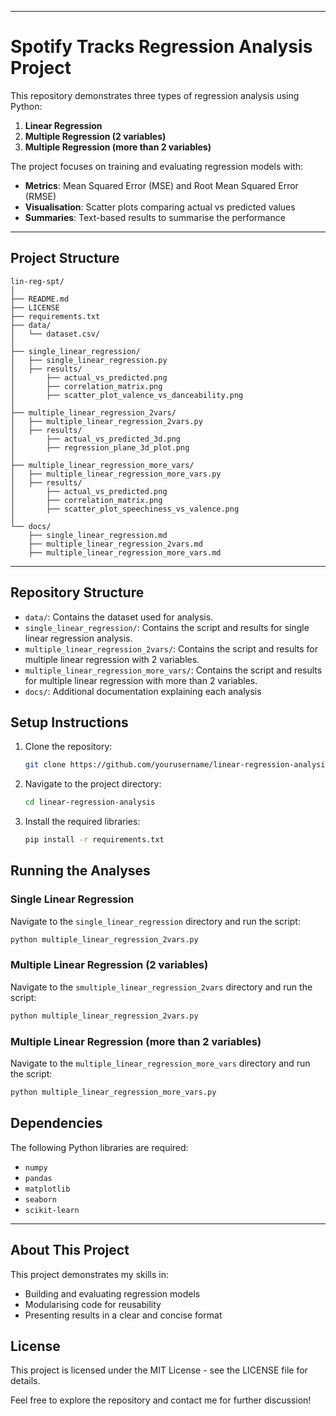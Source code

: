 

---

# **Spotify Tracks Regression Analysis Project**

This repository demonstrates three types of regression analysis using Python:
1. **Linear Regression**
2. **Multiple Regression (2 variables)**
3. **Multiple Regression (more than 2 variables)**

The project focuses on training and evaluating regression models with:
- **Metrics**: Mean Squared Error (MSE) and Root Mean Squared Error (RMSE)
- **Visualisation**: Scatter plots comparing actual vs predicted values
- **Summaries**: Text-based results to summarise the performance

---

## **Project Structure**

```
lin-reg-spt/
│
├── README.md                      
├── LICENSE                      
├── requirements.txt            
├── data/                         
│   └── dataset.csv/                       
│ 
├── single_linear_regression/ 
│   ├── single_linear_regression.py
│   ├── results/
│       ├── actual_vs_predicted.png
│       ├── correlation_matrix.png 
│       ├── scatter_plot_valence_vs_danceability.png
│
├── multiple_linear_regression_2vars/
│   ├── multiple_linear_regression_2vars.py
│   ├── results/
│       ├── actual_vs_predicted_3d.png
│       ├── regression_plane_3d_plot.png
│
├── multiple_linear_regression_more_vars/
│   ├── multiple_linear_regression_more_vars.py
│   ├── results/
│       ├── actual_vs_predicted.png
│       ├── correlation_matrix.png
│       ├── scatter_plot_speechiness_vs_valence.png
│
└── docs/                      
    ├── single_linear_regression.md
    ├── multiple_linear_regression_2vars.md
    ├── multiple_linear_regression_more_vars.md

```

---

## Repository Structure 
- `data/`: Contains the dataset used for analysis.
- `single_linear_regression/`: Contains the script and results for single linear regression analysis.
- `multiple_linear_regression_2vars/`: Contains the script and results for multiple linear regression with 2 variables.
- `multiple_linear_regression_more_vars/`: Contains the script and results for multiple linear regression with more than 2 variables.
- `docs/`: Additional documentation explaining each analysis

## Setup Instructions 
1. Clone the repository:
   ```sh
   git clone https://github.com/yourusername/linear-regression-analysis.git

2. Navigate to the project directory:
   ```sh
   cd linear-regression-analysis
   
3. Install the required libraries:
   ```sh
   pip install -r requirements.txt

## Running the Analyses

### Single Linear Regression

Navigate to the `single_linear_regression` directory and run the script:
```sh
python multiple_linear_regression_2vars.py
```
### Multiple Linear Regression (2 variables)
Navigate to the `smultiple_linear_regression_2vars` directory and run the script:
```sh
python multiple_linear_regression_2vars.py
```
### Multiple Linear Regression (more than 2 variables)
Navigate to the `multiple_linear_regression_more_vars` directory and run the script:
```sh
python multiple_linear_regression_more_vars.py
```

## **Dependencies**
The following Python libraries are required:
- `numpy`
- `pandas`
- `matplotlib`
- `seaborn`
- `scikit-learn`

---

## **About This Project**
This project demonstrates my skills in:
- Building and evaluating regression models
- Modularising code for reusability
- Presenting results in a clear and concise format


## License
This project is licensed under the MIT License - see the LICENSE file for details.

Feel free to explore the repository and contact me for further discussion!
